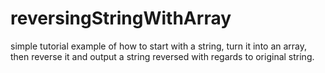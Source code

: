 # reversingStringWithArray
simple tutorial example of how to start with a string, turn it into an array, then reverse it and output a string reversed with regards to original string.
